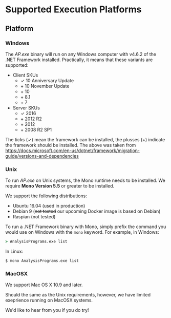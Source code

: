 # Supported Execution Platforms

## Platform

### Windows

The _AP.exe_ binary will run on any Windows computer with v4.6.2 of the .NET
Framework installed.
Practically, it means that these variants are supported:

- Client SKUs
    - ✓ 10 Anniversary Update
    - \+ 10 November Update 
    - \+ 10 
    - \+ 8.1
    - \+ 7
- Server SKUs
    - ✓ 2016
    - \+ 2012 R2
    - \+ 2012
    - \+ 2008 R2 SP1

The ticks (✓) mean the framework can be installed, the plusses (+) indicate
the framework should be installed.
The above was taken from <https://docs.microsoft.com/en-us/dotnet/framework/migration-guide/versions-and-dependencies>

### Unix

To run _AP.exe_ on Unix systems, the Mono runtime needs to be installed.
We require **Mono Version 5.5** or greater to be installed.

We support the following distributions:

- Ubuntu 16.04 (used in production)
- Debian 9 (~~not tested~~ our upcoming Docker image is based on Debian)
- Raspian (not tested)

To run a .NET Framework binary with Mono, simply prefix the command you would
use on Windows with the `mono` keyword.
For example, in Windows:

```cmd
> AnalysisPrograms.exe list
```

In Linux:

```
$ mono AnalysisPrograms.exe list
```

### MacOSX

We support Mac OS X 10.9 and later.

Should the same as the Unix requirements, however, we have limited exeprience
running on MacOSX systems.

We'd like to hear from you if you do try!